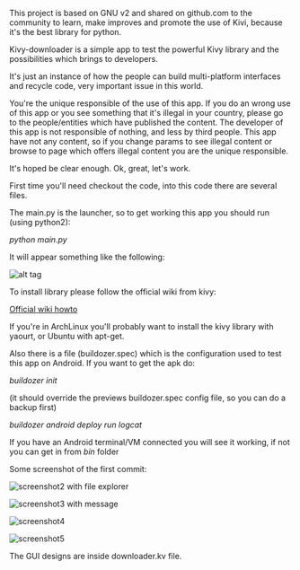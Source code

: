 This project is based on GNU v2 and shared on github.com to the community to learn, make improves and promote the use of Kivi, because it's the best library for python.

Kivy-downloader is a simple app to test the powerful Kivy library and the possibilities which brings to developers.

It's just an instance of how the people can build multi-platform interfaces and recycle code, very important issue in this world.
 
You're the unique responsible of the use of this app. If you do an wrong use of this app or you see something that it's illegal in your country, please go to the people/entities which have published the content. 
The developer of this app is not responsible of nothing, and less by third people.
This app have not any content, so if you change params to see illegal content or browse to page which offers illegal content you are the unique responsible.

It's hoped be clear enough. Ok, great, let's work. 

First time you'll need checkout the code, into this code there are several files.

The main.py is the launcher, so to get working this app you should run (using python2):
 
*python main.py*

It will appear something like the following:

![alt tag](https://3.bp.blogspot.com/-HBnS-2dygb8/Vvz-3WNpKWI/AAAAAAAAASM/gFM96AOuN9MLvczEnueaC-cly_FgF8UUw/s320/form1.png)

To install library please follow the official wiki from kivy:

[Official wiki howto](https://kivy.org/docs/installation/installation.html)

If you're in ArchLinux you'll probably want to install the kivy library with yaourt, or Ubuntu with apt-get.

Also there is a file (buildozer.spec) which is the configuration used to test this app on Android. If you want to get the apk do:

*buildozer init* 

(it should override the previews buildozer.spec config file, so you can do a backup first)

*buildozer android deploy run logcat*

If you have an Android terminal/VM connected you will see it working, if not you can get in from *bin* folder

Some screenshot of the first commit:
 
 ![screenshot2 with file explorer](https://4.bp.blogspot.com/-aPwCoIg_QpU/Vvz-3uXuP4I/AAAAAAAAASQ/5LbPwP5tG7geMyrkj0Ki_ppmmG91uIJSw/s1600/form2.png)
 
 ![screenshot3 with message](https://4.bp.blogspot.com/--EtLX3tV-_k/Vvz-3cW7CdI/AAAAAAAAASU/r1sL5s-ws481BeasHntxsFKEHATC46gpQ/s1600/form3.png)
 
 ![screenshot4](https://3.bp.blogspot.com/-QAogJxLrSjU/Vvz-3zjS_hI/AAAAAAAAASY/deIdC8wxs7sDdusDrWc5r2zx19XoLau6g/s1600/form4.png)
 
 ![screenshot5](https://4.bp.blogspot.com/-3R3MBDFlCl0/Vvz-6PC2MwI/AAAAAAAAASc/WbbhmMxVK7EgZsYiEmrJhwu9k593bKXlA/s1600/Captura%2Bde%2Bpantalla%2Bde%2B2016-03-31%2B12-40-49.png)
 
The GUI designs are inside downloader.kv file. 